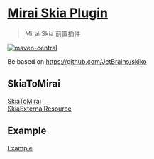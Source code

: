 # [Mirai Skia Plugin](https://github.com/cssxsh/mirai-skia-plugin)

> Mirai Skia 前置插件

[![maven-central](https://img.shields.io/maven-central/v/xyz.cssxsh.mirai/mirai-skia-plugin)](https://search.maven.org/artifact/xyz.cssxsh.mirai/mirai-skia-plugin)

Be based on <https://github.com/JetBrains/skiko>

## SkiaToMirai

[SkiaToMirai](src/main/kotlin/xyz/cssxsh/mirai/SkiaToMirai.kt)  
[SkiaExternalResource](src/main/kotlin/xyz/cssxsh/mirai/SkiaExternalResource.kt)  

## Example

[Example](src/main/kotlin/xyz/cssxsh/skia/Example.kt)